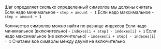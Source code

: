 Шаг определяет сколько определенный символов мы должны считать
Если надо минимальное - `step = amount - 1`
Если надо максимальное - `step = amount + 1`

Количество символов можно найти по разнице индексов
Если надо минимальное (включительно) - `indexes[i + step] - indexes[i] + 1`
Если надо максимальное (не включительно) - `indexes[i + step] - indexes[i] - 1`
	Считаем все символы между двумя не включительно